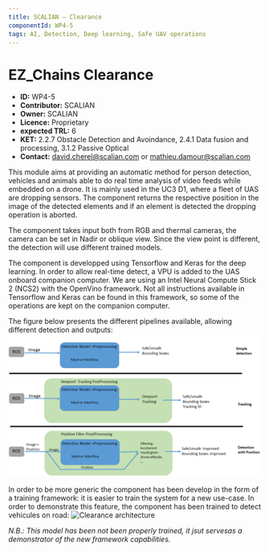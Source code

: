 ```yaml
---
title: SCALIAN – Clearance
componentId: WP4-5
tags: AI, Detection, Deep learning, Safe UAV operations
---
```


# EZ_Chains Clearance

- __ID:__ WP4-5
- __Contributor:__ SCALIAN
- __Owner:__ SCALIAN
- __Licence:__ Proprietary
- __expected TRL:__ 6
- __KET:__ 2.2.7 Obstacle Detection and Avoindance, 2.4.1 Data fusion and processing, 3.1.2 Passive Optical
- __Contact:__ david.cherel@scalian.com or mathieu.damour@scalian.com

This module aims at providing an automatic method for person detection, vehicles and animals able to do real time analysis of video feeds while embedded on a drone. It is mainly used in the UC3 D1, where a fleet of UAS are dropping sensors. The component returns the respective position in the image of the detected elements and if an element is detected the dropping operation is aborted.

The component takes input both from RGB and thermal cameras, the camera can be set in Nadir or oblique view. Since the view point is different, the detection will use different trained models.

The component is developped using Tensorflow and Keras for the deep learning. In order to allow real-time detect, a VPU is added to the UAS onboard companion computer. We are using an Intel Neural Compute Stick 2 (NCS2) with the OpenVino framework. Not all instructions available in Tensorflow and Keras can be found in this framework, so some of the operations are kept on the companion computer.

The figure below presents the different pipelines available, allowing different detection and outputs:
![Clearance architecture](../../img/SCALIAN-clearance.png)

In order to be more generic the component has been develop in the form of a training framework: it is easier to train the system for a new use-case. In order to demonstrate this feature, the component has been trained to detect vehicules on road:
![Clearance architecture](../../img/SCALIAN-clearance_detections.gif)

_N.B.: This model has been not been properly trained, it jsut servesas a demonstrator of the new framework capabilities._